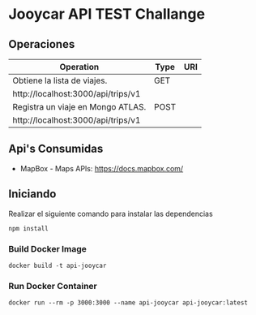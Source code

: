 # Jooycar API TEST Challange 

## Operaciones

| Operation | Type | URI |
| --------- | ---- | --- |
| Obtiene la lista de viajes.| GET  | 
http://localhost:3000/api/trips/v1 |
| Registra un viaje en Mongo ATLAS. | POST  | 
http://localhost:3000/api/trips/v1 |


## Api's Consumidas

* MapBox - Maps APIs: https://docs.mapbox.com/

## Iniciando
Realizar el siguiente comando para instalar las dependencias

```
npm install
```

### Build Docker Image
 
```
docker build -t api-jooycar
```

### Run Docker Container

```
docker run --rm -p 3000:3000 --name api-jooycar api-jooycar:latest
```